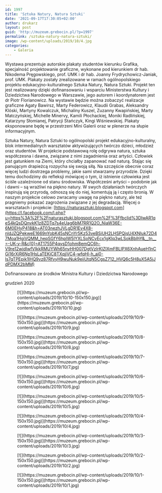 ```yaml
---
id: 1997
title: 'Sztuka Natury, Natura Sztuki'
date: '2021-09-17T17:30:05+02:00'
author: drukarz
layout: post
guid: 'http://muzeum.grebocin.pl/?p=1997'
permalink: /sztuka-natury-natura-sztuki/
image: /wp-content/uploads/2019/10/4.jpg
categories:
    - Galeria
---
```


<div class="" dir="auto"><div class="" dir="auto"><div class="ecm0bbzt hv4rvrfc ihqw7lf3 dati1w0a" data-ad-comet-preview="message" data-ad-preview="message"><div class="j83agx80 cbu4d94t ew0dbk1b irj2b8pg"><div class="qzhwtbm6 knvmm38d"><div class="kvgmc6g5 cxmmr5t8 oygrvhab hcukyx3x c1et5uql ii04i59q"><div dir="auto">Wystawa prezentuje autorskie plakaty studentów kierunku Grafika, specjalność projektowanie graficzne, wykonane pod kierunkiem dr hab. Nikodema Pręgowskiego, prof. UMK i dr hab. Joanny Frydrychowicz-Janiak, prof. UMK. Plakaty zostały zrealizowane w ramach ogólnopolskiego projektu edukacyjno-kulturalnego Sztuka Natury, Natura Sztuki. Projekt ten jest realizowany dzięki dofinansowaniu i wsparciu Ministerstwa Kultury i Dziedzictwa Narodowego w Warszawie, jego autorem i koordynatorem jest dr Piotr Florianowicz. Na wystawie będzie można zobaczyć realizacje graficzne Agaty Bawirsz, Marty Federowicz, Klaudii Grabas, Aleksandry Klóski, Martyny Kowalczuk, Michaliny Kuszel, Zuzanny Kwapińskiej, Marty Matczyńskiej, Michelle Minervy, Kamili Płochackiej, Moniki Radlińskiej, Katarzyny Słomianej, Patrycji Stańczyk, Kingi Wiśniewskiej. Plakaty eksponowane będę w przestrzeni Mini Galerii oraz w plenerze na słupie informacyjnym.

Sztuka Natury, Natura Sztuki to ogólnopolski projekt edukacyjno-kulturalny, blok intermedialnych warsztatów aktywizujących twórczo dzieci, młodzież oraz studentów. W projekcie podstawową rolę odgrywa natura, sztuka współczesna i dawna, związane z nimi zagadnienia oraz artyści. Człowiek jest gatunkiem na Ziemi, który chciałby zapanować nad naturą. Stając się panującym drapieżcą rozpycha się swoją siłą. Na szczęście obecnie coraz więcej ludzi dostrzega problemy, jakie sami stwarzamy przyrodzie. Dzięki temu dochodzimy do refleksji mówiącej o tym, iż istnienie człowieka jest ściśle uzależnione od stanu środowiska. Współcześni artyści – podobnie jak i dawni – są wrażliwi na piękno natury. W swych działaniach twórczych inspirują się przyrodą, odnoszą się do niej, komentują ją i często bronią. W naszym projekcie celowo zwracamy uwagę na piękno natury, ale też pragniemy pokazać zagrożenia związane z jej degradacją. Więcej o warsztatach i projekcie: [https://naturasztuki.blogspot.com](https://l.facebook.com/l.php?u=https%3A%2F%2Fnaturasztuki.blogspot.com%2F%3Ffbclid%3DIwAR1qeS4kQsDQnvkK1z8ZDTq7s4eUag6bM7RR1Q2O_NiaW36E-6M0EHyP418&h=AT03nezhJVLgDR1Ev4X8-nldJZQPekweE1669nYobK45sNCnYr5Kz53veBSiUH2LHSPQjsU4XNIuk72D47Moa1HgiVQMM_hepSGfY6hplW5IYXLSoNCvEcx1gKlq3wLSokBblhY&__tn__=-UK-y-R&c[0]=AT1755P4qysD1ohm8emQC6h-V9re12wjdIwfVIkkRMUYWh65nyHH007DgtVzIrKlZlXmFBLIPX6XnhAueH1nCGi16rXjR6Np1HsLaTEKjC8TXqjjVC4-wfqHl-h_aj0-ls7qTPEpik1lHQ9vz87RfvyH9wuNuk9eiiUtqN5CgsZ712_HVQ6c5H8uX5A5jJdPDMX2bMM)

Dofinansowano ze środków Ministra Kultury i Dziedzictwa Narodowego

grudzień 2020

<div class="gallery galleryid-1997 gallery-columns-5 gallery-size-thumbnail" id="gallery-14"><figure class="gallery-item"><div class="gallery-icon portrait"> [![](https://muzeum.grebocin.pl/wp-content/uploads/2019/10/10-150x150.jpg)](https://muzeum.grebocin.pl/wp-content/uploads/2019/10/10.jpg) </div></figure><figure class="gallery-item"><div class="gallery-icon portrait"> [![](https://muzeum.grebocin.pl/wp-content/uploads/2019/10/9-150x150.jpg)](https://muzeum.grebocin.pl/wp-content/uploads/2019/10/9.jpg) </div></figure><figure class="gallery-item"><div class="gallery-icon portrait"> [![](https://muzeum.grebocin.pl/wp-content/uploads/2019/10/8-150x150.jpg)](https://muzeum.grebocin.pl/wp-content/uploads/2019/10/8.jpg) </div></figure><figure class="gallery-item"><div class="gallery-icon portrait"> [![](https://muzeum.grebocin.pl/wp-content/uploads/2019/10/7-150x150.jpg)](https://muzeum.grebocin.pl/wp-content/uploads/2019/10/7.jpg) </div></figure><figure class="gallery-item"><div class="gallery-icon portrait"> [![](https://muzeum.grebocin.pl/wp-content/uploads/2019/10/6-150x150.jpg)](https://muzeum.grebocin.pl/wp-content/uploads/2019/10/6.jpg) </div></figure><figure class="gallery-item"><div class="gallery-icon landscape"> [![](https://muzeum.grebocin.pl/wp-content/uploads/2019/10/5-150x150.jpg)](https://muzeum.grebocin.pl/wp-content/uploads/2019/10/5.jpg) </div></figure><figure class="gallery-item"><div class="gallery-icon landscape"> [![](https://muzeum.grebocin.pl/wp-content/uploads/2019/10/4-150x150.jpg)](https://muzeum.grebocin.pl/wp-content/uploads/2019/10/4.jpg) </div></figure><figure class="gallery-item"><div class="gallery-icon landscape"> [![](https://muzeum.grebocin.pl/wp-content/uploads/2019/10/3-150x150.jpg)](https://muzeum.grebocin.pl/wp-content/uploads/2019/10/3.jpg) </div></figure><figure class="gallery-item"><div class="gallery-icon portrait"> [![](https://muzeum.grebocin.pl/wp-content/uploads/2019/10/2-150x150.jpg)](https://muzeum.grebocin.pl/wp-content/uploads/2019/10/2.jpg) </div></figure><figure class="gallery-item"><div class="gallery-icon portrait"> [![](https://muzeum.grebocin.pl/wp-content/uploads/2019/10/1-150x150.jpg)](https://muzeum.grebocin.pl/wp-content/uploads/2019/10/1.jpg) </div></figure> </div></div></div></div></div></div></div></div>